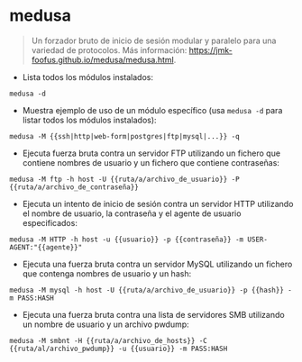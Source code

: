 # medusa

> Un forzador bruto de inicio de sesión modular y paralelo para una variedad de protocolos.
> Más información: <https://jmk-foofus.github.io/medusa/medusa.html>.

- Lista todos los módulos instalados:

`medusa -d`

- Muestra ejemplo de uso de un módulo específico (usa `medusa -d` para listar todos los módulos instalados):

`medusa -M {{ssh|http|web-form|postgres|ftp|mysql|...}} -q`

- Ejecuta fuerza bruta contra un servidor FTP utilizando un fichero que contiene nombres de usuario y un fichero que contiene contraseñas:

`medusa -M ftp -h host -U {{ruta/a/archivo_de_usuario}} -P {{ruta/a/archivo_de_contraseña}}`

- Ejecuta un intento de inicio de sesión contra un servidor HTTP utilizando el nombre de usuario, la contraseña y el agente de usuario especificados:

`medusa -M HTTP -h host -u {{usuario}} -p {{contraseña}} -m USER-AGENT:"{{agente}}"`

- Ejecuta una fuerza bruta contra un servidor MySQL utilizando un fichero que contenga nombres de usuario y un hash:

`medusa -M mysql -h host -U {{ruta/a/archivo_de_usuario}} -p {{hash}} -m PASS:HASH`

- Ejecuta una fuerza bruta contra una lista de servidores SMB utilizando un nombre de usuario y un archivo pwdump:

`medusa -M smbnt -H {{ruta/a/archivo_de_hosts}} -C {{ruta/al/archivo_pwdump}} -u {{usuario}} -m PASS:HASH`
